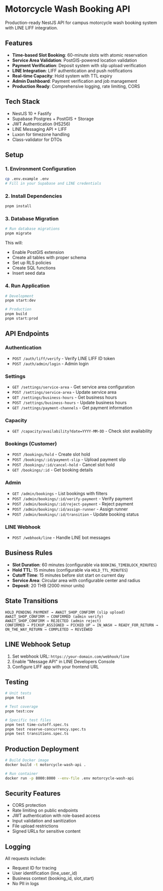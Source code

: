 # Motorcycle Wash Booking API

Production-ready NestJS API for campus motorcycle wash booking system with LINE LIFF integration.

## Features

- **Time-based Slot Booking**: 60-minute slots with atomic reservation
- **Service Area Validation**: PostGIS-powered location validation
- **Payment Verification**: Deposit system with slip upload verification
- **LINE Integration**: LIFF authentication and push notifications
- **Real-time Capacity**: Hold system with TTL expiry
- **Admin Dashboard**: Payment verification and job management
- **Production Ready**: Comprehensive logging, rate limiting, CORS

## Tech Stack

- NestJS 10 + Fastify
- Supabase Postgres + PostGIS + Storage
- JWT Authentication (HS256)
- LINE Messaging API + LIFF
- Luxon for timezone handling
- Class-validator for DTOs

## Setup

### 1. Environment Configuration

```bash
cp .env.example .env
# Fill in your Supabase and LINE credentials
```

### 2. Install Dependencies

```bash
pnpm install
```

### 3. Database Migration

```bash
# Run database migrations
pnpm migrate
```

This will:
- Enable PostGIS extension
- Create all tables with proper schema
- Set up RLS policies
- Create SQL functions
- Insert seed data

### 4. Run Application

```bash
# Development
pnpm start:dev

# Production
pnpm build
pnpm start:prod
```

## API Endpoints

### Authentication
- `POST /auth/liff/verify` - Verify LINE LIFF ID token
- `POST /auth/admin/login` - Admin login

### Settings
- `GET /settings/service-area` - Get service area configuration
- `POST /settings/service-area` - Update service area
- `GET /settings/business-hours` - Get business hours
- `POST /settings/business-hours` - Update business hours
- `GET /settings/payment-channels` - Get payment information

### Capacity
- `GET /capacity/availability?date=YYYY-MM-DD` - Check slot availability

### Bookings (Customer)
- `POST /bookings/hold` - Create slot hold
- `POST /bookings/:id/payment-slip` - Upload payment slip
- `POST /bookings/:id/cancel-hold` - Cancel slot hold
- `GET /bookings/:id` - Get booking details

### Admin
- `GET /admin/bookings` - List bookings with filters
- `POST /admin/bookings/:id/verify-payment` - Verify payment
- `POST /admin/bookings/:id/reject-payment` - Reject payment
- `POST /admin/bookings/:id/assign-runner` - Assign runner
- `POST /admin/bookings/:id/transition` - Update booking status

### LINE Webhook
- `POST /webhook/line` - Handle LINE bot messages

## Business Rules

- **Slot Duration**: 60 minutes (configurable via `BOOKING_TIMEBLOCK_MINUTES`)
- **Hold TTL**: 15 minutes (configurable via `HOLD_TTL_MINUTES`)
- **Cutoff Time**: 15 minutes before slot start on current day
- **Service Area**: Circular area with configurable center and radius
- **Deposit**: 20 THB (2000 minor units)

## State Transitions

```
HOLD_PENDING_PAYMENT → AWAIT_SHOP_CONFIRM (slip upload)
AWAIT_SHOP_CONFIRM → CONFIRMED (admin verify)
AWAIT_SHOP_CONFIRM → REJECTED (admin reject)
CONFIRMED → PICKUP_ASSIGNED → PICKED_UP → IN_WASH → READY_FOR_RETURN → ON_THE_WAY_RETURN → COMPLETED → REVIEWED
```

## LINE Webhook Setup

1. Set webhook URL: `https://your-domain.com/webhook/line`
2. Enable "Message API" in LINE Developers Console
3. Configure LIFF app with your frontend URL

## Testing

```bash
# Unit tests
pnpm test

# Test coverage
pnpm test:cov

# Specific test files
pnpm test time-cutoff.spec.ts
pnpm test reserve-concurrency.spec.ts
pnpm test transitions.spec.ts
```

## Production Deployment

```bash
# Build Docker image
docker build -t motorcycle-wash-api .

# Run container
docker run -p 8000:8000 --env-file .env motorcycle-wash-api
```

## Security Features

- CORS protection
- Rate limiting on public endpoints
- JWT authentication with role-based access
- Input validation and sanitization
- File upload restrictions
- Signed URLs for sensitive content

## Logging

All requests include:
- Request ID for tracing
- User identification (line_user_id)
- Business context (booking_id, slot_start)
- No PII in logs